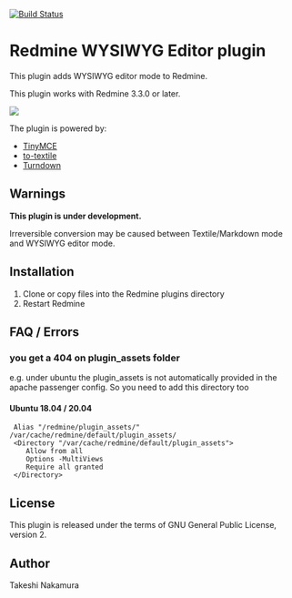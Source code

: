 [![Build Status](https://travis-ci.org/taqueci/redmine_wysiwyg_editor.svg?branch=master)](https://travis-ci.org/taqueci/redmine_wysiwyg_editor)

# Redmine WYSIWYG Editor plugin

This plugin adds WYSIWYG editor mode to Redmine.

This plugin works with Redmine 3.3.0 or later.

![](doc/img/screenshot.png)

The plugin is powered by:
* [TinyMCE](https://www.tinymce.com/)
* [to-textile](https://github.com/cmroanirgo/to-textile)
* [Turndown](https://github.com/domchristie/turndown)

## Warnings

**This plugin is under development.**

Irreversible conversion may be caused between Textile/Markdown mode and
WYSIWYG editor mode.

## Installation

1. Clone or copy files into the Redmine plugins directory
2. Restart Redmine

## FAQ / Errors

### you get a 404 on plugin_assets folder

e.g. under ubuntu the plugin_assets is not automatically provided in the apache passenger config. So you need to add this directory too

#### Ubuntu 18.04 / 20.04

```
 Alias "/redmine/plugin_assets/" /var/cache/redmine/default/plugin_assets/
 <Directory "/var/cache/redmine/default/plugin_assets">
    Allow from all
    Options -MultiViews
    Require all granted
 </Directory>
```


## License

This plugin is released under the terms of GNU General Public License,
version 2.

## Author

Takeshi Nakamura
